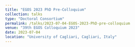 ```yaml
---
title: "EGOS 2023 PhD Pre-Colloquium"
collection: talks
type: "Doctoral Consortium"
permalink: /talks/2023-07-04-EGOS-2023-PhD-pre-colloquium
venue: "39th EGOS Colloquium 2023"
date: 2023-07-04
location: "University of Cagliari, Cagliari, Italy"
---
```

